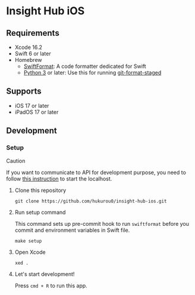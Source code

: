 # Insight Hub iOS

## Requirements

- Xcode 16.2
- Swift 6 or later
- Homebrew
  - [SwiftFormat](https://github.com/nicklockwood/SwiftFormat): A code formatter dedicated for Swift
  - [Python 3](https://www.python.org/) or later: Use this for running [git-format-staged](https://github.com/hallettj/git-format-staged)

## Supports

- iOS 17 or later
- iPadOS 17 or later

## Development

### Setup

> [!CAUTION]
> If you want to communicate to API for development purpose, you need to follow [this instruction](https://github.com/hukurou0/insight-hub/tree/master/api) to start the localhost.

1. Clone this repository

    ```shell
    git clone https://github.com/hukurou0/insight-hub-ios.git
    ```

2. Run setup command

    This command sets up pre-commit hook to run `swiftformat` before you commit and environment variables in Swift file.

    ```shell
    make setup
    ```

3. Open Xcode

    ```shell
    xed .
    ```

4. Let's start development!

    Press `cmd + R` to run this app.

